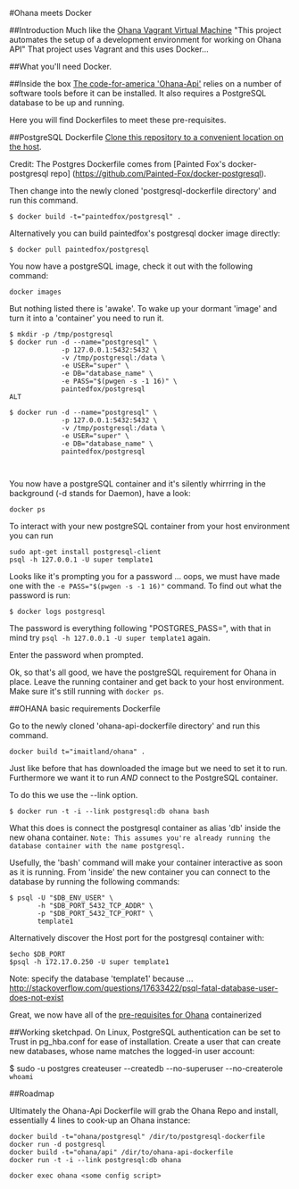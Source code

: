 #Ohana meets Docker

##Introduction
Much like the [Ohana Vagrant Virtual Machine](https://github.com/codeforamerica/ohana-api-dev-box) "This project automates the setup of a development environment for working on Ohana API" That project uses Vagrant and this uses Docker...

##What you'll need
Docker.

##Inside the box
[The code-for-america 'Ohana-Api'](https://github.com/codeforamerica/ohana-api/blob/master/INSTALL.md) relies on a number of software tools before it can be installed. It also requires a PostgreSQL database to be up and running.

Here you will find Dockerfiles to meet these pre-requisites.

##PostgreSQL Dockerfile
[Clone this repository to a convenient location on the host](https://github.com/gl2748/ohana-dockerfiles).

Credit: The Postgres Dockerfile comes from [Painted Fox's docker-postgresql repo] (https://github.com/Painted-Fox/docker-postgresql).

Then change into the newly cloned 'postgresql-dockerfile directory' and run this command.

```
$ docker build -t="paintedfox/postgresql" .
```
Alternatively you can build paintedfox's postgresql docker image directly:
```
$ docker pull paintedfox/postgresql
```

You now  have a postgreSQL image, check it out with the following command:

`docker images`

But nothing listed there is 'awake'. To wake up your dormant 'image' and turn it into a 'container' you need to run it. 
```
$ mkdir -p /tmp/postgresql
$ docker run -d --name="postgresql" \
             -p 127.0.0.1:5432:5432 \
             -v /tmp/postgresql:/data \
             -e USER="super" \
             -e DB="database_name" \
             -e PASS="$(pwgen -s -1 16)" \
             paintedfox/postgresql
ALT

$ docker run -d --name="postgresql" \
             -p 127.0.0.1:5432:5432 \
             -v /tmp/postgresql:/data \
             -e USER="super" \
             -e DB="database_name" \
             paintedfox/postgresql



```

You now have a postgreSQL container and it's silently whirrring in the background (-d stands for Daemon), have a look:

`docker ps`

To interact with your new postgreSQL container from your host environment you can run 
```
sudo apt-get install postgresql-client
psql -h 127.0.0.1 -U super template1
```

Looks like it's prompting you for a password ... oops, we  must have made one with the `-e PASS="$(pwgen -s -1 16)"` command. To find out what the password is run:

`$ docker logs postgresql`

The password is everything following "POSTGRES_PASS=", with that in mind try `psql -h 127.0.0.1 -U super template1` again. 

Enter the password when prompted. 

Ok, so that's all good, we have the postgreSQL requirement for Ohana in place. Leave the running container and get back to your host environment. Make sure it's still running with `docker ps`.

##OHANA basic requirements Dockerfile

Go to the newly cloned 'ohana-api-dockerfile directory' and run this command.
```
docker build t="imaitland/ohana" . 
```
Just like before that has downloaded the image but we need to set it to run. Furthermore we want it to run *AND* connect to the PostgreSQL container. 

To do this we use the --link option.
```
$ docker run -t -i --link postgresql:db ohana bash
```
What this does is connect the postgresql container as alias 'db' inside the new ohana container.
`Note: This assumes you're already running the database container with the name postgresql.`

Usefully, the 'bash' command will make your container interactive as soon as it is running.
From 'inside' the new container you can connect to the database by running the following commands:
```
$ psql -U "$DB_ENV_USER" \
       -h "$DB_PORT_5432_TCP_ADDR" \
       -p "$DB_PORT_5432_TCP_PORT" \
       template1
```
Alternatively discover the Host port for the postgresql container with:
```
$echo $DB_PORT
$psql -h 172.17.0.250 -U super template1
```

Note: specify the database 'template1' because ... http://stackoverflow.com/questions/17633422/psql-fatal-database-user-does-not-exist

Great, we now have all of the [pre-requisites for Ohana](https://github.com/codeforamerica/ohana-api/blob/master/INSTALL.md) containerized

##Working sketchpad.
On Linux, PostgreSQL authentication can be set to Trust in pg_hba.conf for ease of installation. Create a user that can create new databases, whose name matches the logged-in user account:

$ sudo -u postgres createuser --createdb --no-superuser --no-createrole `whoami`


##Roadmap

Ultimately the Ohana-Api Dockerfile will grab the Ohana Repo and install, essentially 4 lines to cook-up an Ohana instance:
```
docker build -t="ohana/postgresql" /dir/to/postgresql-dockerfile
docker run -d postgresql
docker build -t="ohana/api" /dir/to/ohana-api-dockerfile
docker run -t -i --link postgresql:db ohana

docker exec ohana <some config script>
```
